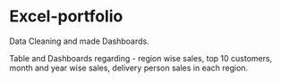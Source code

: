 # Excel-portfolio
Data Cleaning and made Dashboards.

Table and Dashboards regarding - region wise sales, top 10 customers, month and year wise sales, delivery person sales in each region.
